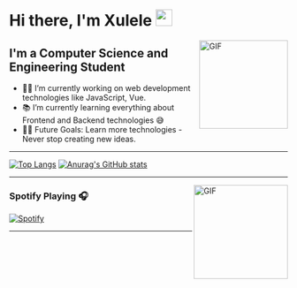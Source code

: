 
# Hi there, I'm Xulele <img src="https://media.giphy.com/media/WUlplcMpOCEmTGBtBW/giphy.gif" width="30"> 

<img align="right" alt="GIF" height="160px" src="https://media.giphy.com/media/du3J3cXyzhj75IOgvA/giphy.gif" />

## I'm a Computer Science and Engineering Student  

- 👨‍💻 I’m currently working on web development technologies like JavaScript, Vue.
- 📚 I’m currently learning everything about Frontend and Backend technologies 😅
- 💪🏼 Future Goals: Learn more technologies - Never stop creating new ideas.
---


[![Top Langs](https://github-readme-stats.vercel.app/api/top-langs/?username=Jiale1229&bg_color=30,e96443,904e95&title_color=fff&text_color=fff)](https://github.com/anuraghazra/github-readme-stats)
[![Anurag's GitHub stats](https://github-readme-stats.vercel.app/api?username=Jiale1229&bg_color=30,e96443,904e95&title_color=fff&text_color=fff)](https://github.com/anuraghazra/github-readme-stats)

---

<img align="right" alt="GIF" height="170px" src="https://media.giphy.com/media/J5B1Y8QZnzXXbLQIBu/giphy.gif" />

### Spotify Playing 🎧

[![Spotify](https://novatorem.bgstatic.vercel.app/api/spotify)](https://open.spotify.com/user/11153360645)

---




